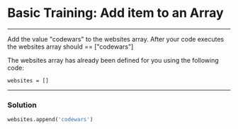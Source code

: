 # Basic Training: Add item to an Array

---

Add the value "codewars" to the websites array.
After your code executes the websites array should == ["codewars"]

The websites array has already been defined for you using the following code:

```
websites = []
```

---

### Solution

```py
websites.append('codewars')
```
